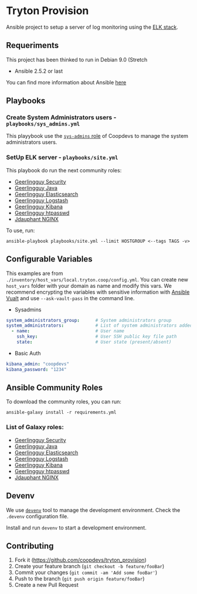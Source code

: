 # Tryton Provision

Ansible project to setup a server of log monitoring using the [ELK stack](https://www.elastic.co/elk-stack).

## Requeriments

This project has been thinked to run in Debian 9.0 (Stretch

* Ansible 2.5.2 or last

You can find more information about Ansible [here](http://docs.ansible.com/)

## Playbooks

### Create System Administrators users - `playbooks/sys_admins.yml`

This playybook use the [`sys-admins` role](https://github.com/coopdevs/sys-admins-role) of Coopdevs to manage the system administrators users.

### SetUp ELK server - `playbooks/site.yml`
This playbook do run the next community roles:

* [Geerlingguy Security](https://galaxy.ansible.com/geerlingguy.security)
* [Geerlingguy Java](https://galaxy.ansible.com/geerlingguy.java)
* [Geerlingguy Elasticsearch](https://galaxy.ansible.com/geerlingguy.elasticsearch)
* [Geerlingguy Logstash](https://galaxy.ansible.com/geerlingguy.logstash)
* [Geerlingguy Kibana](https://galaxy.ansible.com/geerlingguy.kibana)
* [Geerlingguy htpasswd](https://galaxy.ansible.com/geerlingguy.htpasswd)
* [Jdauphant NGINX](https://galaxy.ansible.com/jdauphant.nginx)

To use, run:
```
ansible-playbook playbooks/site.yml --limit HOSTGROUP <--tags TAGS -v>
```

## Configurable Variables

This examples are from `./inventory/host_vars/local.tryton.coop/config.yml`. You can create new `host_vars` folder with your domain as name and modify this vars.
We recommend encrypting the variables with sensitive information with [Ansible Vualt](https://docs.ansible.com/ansible/2.4/vault.html) and use `--ask-vault-pass` in the command line.

* Sysadmins
```YAML
system_administrators_group:      # System administrators group
system_administrators:            # List of system administrators added to the group
  - name:                         # User name
    ssh_key:                      # User SSH public key file path
    state:                        # User state (present/absent)
```

* Basic Auth
```YAML
kibana_admin: "coopdevs"
kibana_password: "1234"
```

## Ansible Community Roles

To download the community roles, you can run:
```
ansible-galaxy install -r requirements.yml
```

### List of Galaxy roles:

* [Geerlingguy Security](https://galaxy.ansible.com/geerlingguy.security)
* [Geerlingguy Java](https://galaxy.ansible.com/geerlingguy.java)
* [Geerlingguy Elasticsearch](https://galaxy.ansible.com/geerlingguy.elasticsearch)
* [Geerlingguy Logstash](https://galaxy.ansible.com/geerlingguy.logstash)
* [Geerlingguy Kibana](https://galaxy.ansible.com/geerlingguy.kibana)
* [Geerlingguy htpasswd](https://galaxy.ansible.com/geerlingguy.htpasswd)
* [Jdauphant NGINX](https://galaxy.ansible.com/jdauphant.nginx)

## Devenv

We use [`devenv`](https://github.com/coopdevs/devenv) tool to manage the development environment. Check the `.devenv` configuration file.

Install and run `devenv` to start a development environment.

## Contributing

1. Fork it (<https://github.com/coopdevs/tryton_provision>)
2. Create your feature branch (`git checkout -b feature/fooBar`)
3. Commit your changes (`git commit -am 'Add some fooBar'`)
4. Push to the branch (`git push origin feature/fooBar`)
5. Create a new Pull Request


